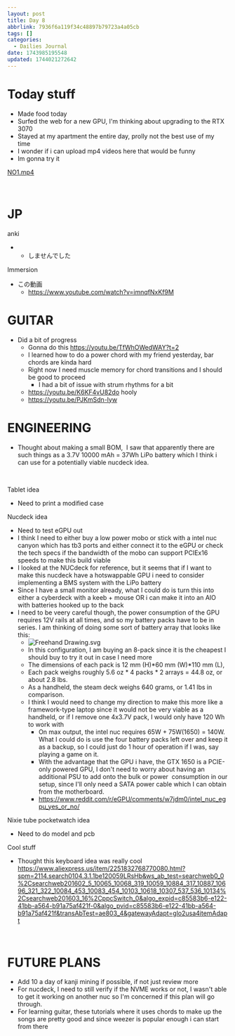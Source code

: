 ```yaml
---
layout: post
title: Day 8
abbrlink: 7936f6a119f34c48897b79723a4a05cb
tags: []
categories:
  - Dailies Journal
date: 1743985195548
updated: 1744021272642
---
```


# Today stuff

- Made food today
- Surfed the web for a new GPU, I'm thinking about upgrading to the RTX 3070
- Stayed at my apartment the entire day, prolly not the best use of my time
- I wonder if i can upload mp4 videos here that would be funny
- Im gonna try it

[NO1.mp4](/resources/2d8bd5e7b5be49ec8effc11b0a03055b.mp4)

 

# JP

anki

- - しませんでした

Immersion

- この動画
  - <https://www.youtube.com/watch?v=imnqfNxKf9M>

# GUITAR

- Did a bit of progress
  - Gonna do this <https://youtu.be/TfWhOWedWAY?t=2>
  - I learned how to do a power chord with my friend yesterday, bar chords are kinda hard
  - Right now I need muscle memory for chord transitions and I should be good to proceed
    - I had a bit of issue with strum rhythms for a bit
  - <https://youtu.be/K6KF4vU82do> hooly
  - <https://youtu.be/PJKmSdn-lyw>

# ENGINEERING

- Thought about making a small BOM,  I saw that apparently there are such things as a 3.7V 10000 mAh = 37Wh LiPo battery which I think i can use for a potentially viable nucdeck idea.

 

Tablet idea

- Need to print a modified case

Nucdeck idea

- Need to test eGPU out
- I think I need to either buy a low power mobo or stick with a intel nuc canyon which has tb3 ports and either connect it to the eGPU or check the tech specs if the bandwidth of the mobo can support PCIEx16 speeds to make this build viable
- I looked at the NUCdeck for reference, but it seems that if I want to make this nucdeck have a hotswappable GPU i need to consider implementing a BMS system with the LiPo battery
- Since I have a small monitor already, what I could do is turn this into either a cyberdeck with a keeb + mouse OR i can make it into an AIO with batteries hooked up to the back
- I need to be veery careful though, the power consumption of the GPU requires 12V rails at all times, and so my battery packs have to be in series. I am thinking of doing some sort of battery array that looks like this:
  - ![Freehand Drawing.svg](/resources/6ab92379a1e04bef9ca2a671ccfecb28.svg)
  - In this configuration, I am buying an 8-pack since it is the cheapest I should buy to try it out in case I need more
  - The dimensions of each pack is 12 mm (H)\*60 mm (W)\*110 mm (L),
  - Each pack weighs roughly 5.6 oz \* 4 packs \* 2 arrays = 44.8 oz, or about 2.8 lbs.
  - As a handheld, the steam deck weighs 640 grams, or 1.41 lbs in comparison.
  - I think I would need to change my direction to make this more like a framework-type laptop since it would not be very viable as a handheld, or if I remove one 4x3.7V pack, I would only have 120 Wh to work with
    - On max output, the intel nuc requires 65W + 75W(1650) = 140W. What I could do is use the four battery packs left over and keep it as a backup, so I could just do 1 hour of operation if I was, say playing a game on it.
    - With the advantage that the GPU i have, the GTX 1650 is a PCIE-only powered GPU, I don't need to worry about having an additional PSU to add onto the bulk or power  consumption in our setup, since I'll only need a SATA power cable which I can obtain from the motherboard.
    - <https://www.reddit.com/r/eGPU/comments/w7jdm0/intel_nuc_egpu_yes_or_no/>

Nixie tube pocketwatch idea

- Need to do model and pcb

Cool stuff

- Thought this keyboard idea was really cool <https://www.aliexpress.us/item/2251832768770080.html?spm=2114.search0104.3.1.1be120059LRsHb&ws_ab_test=searchweb0_0%2Csearchweb201602_5_10065_10068_319_10059_10884_317_10887_10696_321_322_10084_453_10083_454_10103_10618_10307_537_536_10134%2Csearchweb201603_16%2CppcSwitch_0&algo_expid=c85583b6-e122-41bb-a564-b91a75af421f-0&algo_pvid=c85583b6-e122-41bb-a564-b91a75af421f&transAbTest=ae803_4&gatewayAdapt=glo2usa4itemAdapt>

 

# FUTURE PLANS

- Add 10 a day of kanji mining if possible, if not just review more
- For nucdeck, I need to still verify if the NVME works or not, I wasn't able to get it working on another nuc so I'm concerned if this plan will go through.
- For learning guitar, these tutorials where it uses chords to make up the songs are pretty good and since weezer is popular enough i can start from there
